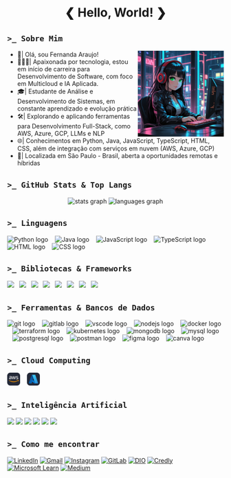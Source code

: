 <h1 align="center"> ❮ Hello, World! ❯ </h1>

## `>_ Sobre Mim`

<div>
  <img src="Img/img03.jpg" alt="Imagem 02" width="200" align="right" />
  <ul>
    <li>👋| Olá, sou Fernanda Araujo!</li>
    <li>👩🏻‍💻| Apaixonada por tecnologia, estou em início de carreira para Desenvolvimento de Software, com foco em Multicloud e IA Aplicada.</li>
    <li>🎓| Estudante de Análise e Desenvolvimento de Sistemas, em constante aprendizado e evolução prática</li>
    <li>🛠️| Explorando e aplicando ferramentas para Desenvolvimento Full-Stack, como AWS, Azure, GCP, LLMs e NLP</li>
    <li>🌐| Conhecimentos em Python, Java, JavaScript, TypeScript, HTML, CSS, além de integração com serviços em nuvem (AWS, Azure, GCP)</li>
    <li>📍| Localizada em São Paulo - Brasil, aberta a oportunidades remotas e híbridas</li>
  </ul>
</div>

## `>_ GitHub Stats & Top Langs`

<div align="center">
  <img src="https://github-readme-stats.vercel.app/api?username=AraujoTech1&hide_title=false&hide_rank=false&show_icons=true&include_all_commits=true&count_private=true&disable_animations=false&theme=midnight-purple&locale=en&hide_border=false&order=1&custom_title=GitHub%20Stats" height="150" alt="stats graph" />
  <img src="https://github-readme-stats.vercel.app/api/top-langs?username=AraujoTech1&locale=en&hide_title=false&layout=compact&card_width=320&langs_count=5&theme=midnight-purple&hide_border=false&order=2" height="150" alt="languages graph" />
</div>

## `>_ Linguagens`  

<p align="left">
  <img src="https://cdn.jsdelivr.net/gh/devicons/devicon/icons/python/python-original.svg" height="30" alt="Python logo" />
  &nbsp;&nbsp;
  <img src="https://cdn.jsdelivr.net/gh/devicons/devicon/icons/java/java-original.svg" height="30" alt="Java logo" />
  &nbsp;&nbsp;
  <img src="https://cdn.jsdelivr.net/gh/devicons/devicon/icons/javascript/javascript-original.svg" height="30" alt="JavaScript logo" />
  &nbsp;&nbsp;
  <img src="https://cdn.jsdelivr.net/gh/devicons/devicon/icons/typescript/typescript-original.svg" height="30" alt="TypeScript logo" />
  &nbsp;&nbsp;
  <img src="https://cdn.jsdelivr.net/gh/devicons/devicon/icons/html5/html5-original.svg" height="30" alt="HTML logo" />
  &nbsp;&nbsp;
  <img src="https://cdn.jsdelivr.net/gh/devicons/devicon/icons/css3/css3-original.svg" height="30" alt="CSS logo" />
</p>

## `>_ Bibliotecas & Frameworks`

<p align="left">
  <img src="https://img.shields.io/badge/-Angular-DD0031?style=flat&logo=angular&logoColor=white" />
  &nbsp;
  <img src="https://img.shields.io/badge/-React-20232A?style=flat&logo=react&logoColor=61DAFB" />
  &nbsp;
  <img src="https://img.shields.io/badge/-Vue-35495E?style=flat&logo=vue.js&logoColor=4FC08D" />
  &nbsp;
  <img src="https://img.shields.io/badge/-TensorFlow-FF6F00?style=flat&logo=tensorflow&logoColor=white" />
  &nbsp;
  <img src="https://img.shields.io/badge/-Bootstrap-563D7C?style=flat&logo=bootstrap&logoColor=white" />
  &nbsp;
  <img src="https://img.shields.io/badge/-Vite-646CFF?style=flat&logo=vite&logoColor=white" />
  &nbsp;
  <img src="https://img.shields.io/badge/-Sass-CC6699?style=flat&logo=sass&logoColor=white" />
  &nbsp;
  <img src="https://img.shields.io/badge/-Tailwind-06B6D4?style=flat&logo=tailwindcss&logoColor=white" />
</p>

## `>_ Ferramentas & Bancos de Dados`

<p align="left">
  <img src="https://cdn.jsdelivr.net/gh/devicons/devicon/icons/git/git-original.svg" height="30" alt="git logo" />
  &nbsp;&nbsp;
  <img src="https://cdn.jsdelivr.net/gh/devicons/devicon/icons/gitlab/gitlab-original.svg" height="30" alt="gitlab logo" />
  &nbsp;&nbsp;
  <img src="https://cdn.jsdelivr.net/gh/devicons/devicon/icons/vscode/vscode-original.svg" height="30" alt="vscode logo" />
  &nbsp;&nbsp;
  <img src="https://cdn.jsdelivr.net/gh/devicons/devicon/icons/nodejs/nodejs-original.svg" height="30" alt="nodejs logo" />
  &nbsp;&nbsp;
  <img src="https://cdn.jsdelivr.net/gh/devicons/devicon/icons/docker/docker-original.svg" height="30" alt="docker logo" />
  &nbsp;&nbsp;
  <img src="https://cdn.jsdelivr.net/gh/devicons/devicon/icons/terraform/terraform-original.svg" height="30" alt="terraform logo" />
  &nbsp;&nbsp;
  <img src="https://cdn.simpleicons.org/kubernetes/326CE5" height="30" alt="kubernetes logo" />
  &nbsp;&nbsp;
  <img src="https://cdn.jsdelivr.net/gh/devicons/devicon/icons/mongodb/mongodb-original.svg" height="30" alt="mongodb logo" />
  &nbsp;&nbsp;
  <img src="https://cdn.jsdelivr.net/gh/devicons/devicon/icons/mysql/mysql-original.svg" height="30" alt="mysql logo" />
  &nbsp;&nbsp;
  <img src="https://cdn.jsdelivr.net/gh/devicons/devicon/icons/postgresql/postgresql-original.svg" height="30" alt="postgresql logo" />
  &nbsp;&nbsp;
  <img src="https://cdn.simpleicons.org/postman/FF6C37" height="30" alt="postman logo" />
  &nbsp;&nbsp;
  <img src="https://cdn.simpleicons.org/figma/F24E1E" height="30" alt="figma logo" />
  &nbsp;&nbsp;
  <img src="https://cdn.simpleicons.org/canva/00C4CC" height="30" alt="canva logo" />
</p>

## `>_ Cloud Computing`

<p align="left">
  <img src="https://raw.githubusercontent.com/tandpfun/skill-icons/main/icons/AWS-Dark.svg" height="30" alt="AWS logo" />
  &nbsp;&nbsp;
  <img src="https://raw.githubusercontent.com/tandpfun/skill-icons/main/icons/Azure-Dark.svg" height="30" alt="Azure logo" />
  &nbsp;&nbsp;
</p>

## `>_ Inteligência Artificial`
<div align="left">
  <img src="https://img.shields.io/badge/IoT-ff91a4?style=for-the-badge&logo=internetofthings&logoColor=white" />
  <img src="https://img.shields.io/badge/Natural%20Language%20Processing-ff91a4?style=for-the-badge&logo=openai&logoColor=white" />
  <img src="https://img.shields.io/badge/Large%20Language%20Models-ff91a4?style=for-the-badge&logo=openai&logoColor=white" />
  <img src="https://img.shields.io/badge/n8n%20Workflow%20Automation-ff91a4?style=for-the-badge&logo=n8n&logoColor=white" />
  <img src="https://img.shields.io/badge/CrewAI%20Multi%20Agent-ff91a4?style=for-the-badge&logo=ai&logoColor=white" />
  <img src="https://img.shields.io/badge/Reconhecimento%20Facial-ff91a4?style=for-the-badge&logo=opencv&logoColor=white" />
</div>

## `>_ Como me encontrar`

[![LinkedIn](https://img.shields.io/badge/LinkedIn-4c1d95?style=for-the-badge&logo=linkedin&logoColor=white)](https://www.linkedin.com/in/fernanda-araujo-dev/)
[![Gmail](https://img.shields.io/badge/Gmail-4c1d95?style=for-the-badge&logo=gmail&logoColor=white)](mailto:xfernandaaraujo@gmail.com)
[![Instagram](https://img.shields.io/badge/Instagram-4c1d95?style=for-the-badge&logo=instagram&logoColor=white)](https://www.instagram.com/AraujoTech1)
[![GitLab](https://img.shields.io/badge/GitLab-4c1d95?style=for-the-badge&logo=gitlab&logoColor=white)](https://gitlab.com/xfernandaaraujo)
[![DIO](https://img.shields.io/badge/DIO-4c1d95?style=for-the-badge&logo=codeforces&logoColor=white)](https://www.dio.me/users/xfernandaaraujo)
[![Credly](https://img.shields.io/badge/Credly-4c1d95?style=for-the-badge&logo=acclaim&logoColor=white)](https://www.credly.com/users/fernandaaraujo1)
[![Microsoft Learn](https://img.shields.io/badge/Microsoft_Learn-4c1d95?style=for-the-badge&logo=microsoft&logoColor=white)](https://learn.microsoft.com/en-us/users/fernandaaraujo-0696/?tab=credentials-tab)
[![Medium](https://img.shields.io/badge/Medium-4c1d95?style=for-the-badge&logo=medium&logoColor=white)](https://medium.com/@nandaaraujo)

